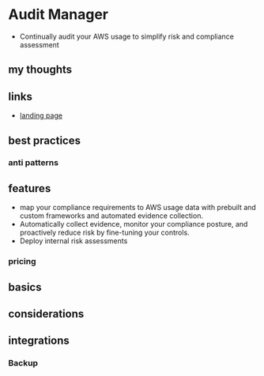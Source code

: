 # Audit Manager

- Continually audit your AWS usage to simplify risk and compliance assessment

## my thoughts

## links

- [landing page](https://aws.amazon.com/audit-manager/)

## best practices

### anti patterns

## features

- map your compliance requirements to AWS usage data with prebuilt and custom frameworks and automated evidence collection.
- Automatically collect evidence, monitor your compliance posture, and proactively reduce risk by fine-tuning your controls.
- Deploy internal risk assessments

### pricing

## basics

## considerations

## integrations

### Backup
